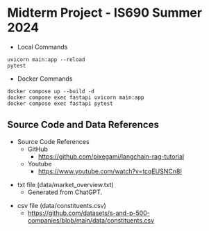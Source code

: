 # Midterm Project - IS690 Summer 2024

- Local Commands
```
uvicorn main:app --reload
pytest
```

- Docker Commands
```
docker compose up --build -d
docker compose exec fastapi uvicorn main:app
docker compose exec fastapi pytest
```

## Source Code and Data References

- Source Code References
    - GitHub
        - https://github.com/pixegami/langchain-rag-tutorial
    - Youtube
        - https://www.youtube.com/watch?v=tcqEUSNCn8I
<p>

- txt file (data/market_overview.txt)
    - Generated from ChatGPT.
<p>

- csv file (data/constituents.csv)
    - https://github.com/datasets/s-and-p-500-companies/blob/main/data/constituents.csv

